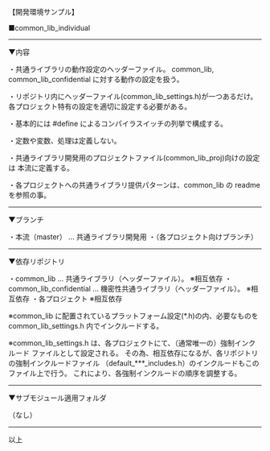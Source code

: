 【開発環境サンプル】

■common_lib_individual

--------------------------------------------------------------------------------
▼内容

・共通ライブラリの動作設定のヘッダーファイル。
  common_lib, common_lib_confidential に対する動作の設定を扱う。

・リポジトリ内にヘッダーファイル(common_lib_settings.h)が一つあるだけ。
  各プロジェクト特有の設定を適切に設定する必要がある。

・基本的には #define によるコンパイラスイッチの列挙で構成する。

・定数や変数、処理は定義しない。

・共通ライブラリ開発用のプロジェクトファイル(common_lib_proj)向けの設定は
  本流に定義する。

・各プロジェクトへの共通ライブラリ提供パターンは、common_lib の readme を参照の事。

--------------------------------------------------------------------------------
▼ブランチ

・本流（master） ... 共通ライブラリ開発用
・（各プロジェクト向けブランチ）

--------------------------------------------------------------------------------
▼依存リポジトリ

・common_lib              ... 共通ライブラリ（ヘッダーファイル）。       ※相互依存
・common_lib_confidential ... 機密性共通ライブラリ（ヘッダーファイル）。 ※相互依存
・各プロジェクト                                                         ※相互依存

※common_lib に配置されているプラットフォーム設定(*.h)の内、必要なものを
  common_lib_settings.h 内でインクルードする。

※common_lib_settings.h は、各プロジェクトにて、（通常唯一の）強制インクルード
  ファイルとして設定される。
  その為、相互依存になるが、各リポジトリの強制インクルードファイル
  （default_***_includes.h）のインクルードもこのファイル上で行う。
  これにより、各強制インクルードの順序を調整する。

--------------------------------------------------------------------------------
▼サブモジュール適用フォルダ

（なし）

--------------------------------------------------------------------------------
以上
